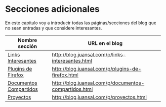 # Secciones adicionales

En este capítulo voy a introducir todas las páginas/secciones del blog que no sean entradas y que considere interesantes.

| Nombre sección | URL en el blog |
| -- | -- |
| [Links Interesantes](../secciones_adicionales/links_interesantes.md) | http://blog.juansal.com/p/links-interesantes.html |
| [Plugins de Firefox](../secciones_adicionales/plugins_de_firefox.md)  | http://blog.juansal.com/p/plugins-de-firefox.html |
| [Documentos Compartidos](../secciones_adicionales/documentos_compartidos.md) | http://blog.juansal.com/p/documentos-compartidos.html |
|[Proyectos](../secciones_adicionales/proyectos.md) | http://blog.juansal.com/p/proyectos.html |
